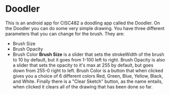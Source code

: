 # Doodler
This is an android app for CISC482 a doodling app called the Doodler.
On the Doodler you can do some very simple drawing.
You have three different parameters that you can change for the brush. 
They are:
- Brush Size
- Brush Opacity
- Brush Color
**Brush Size** is a slider that sets the strokeWidth of the brush to 10 by default, but it goes from 1-100 left to right.
Brush Opacity is also a slider that sets the opacity to it's max at 255 by default, but goes down from 255-0 right to left.
Brush Color is a button that when clicked gives you a choice of 6 different colors Red, Green, Blue, Yellow, Black, and White.
Finally there is a "Clear Sketch" button, as the name entails, when clicked it clears all of the drawing that has been done so far.
